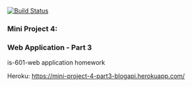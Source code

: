 [![Build Status](https://travis-ci.org/loagsword/Web-Application-z.svg?branch=web_app_part_3)](https://travis-ci.org/loagsword/Web-Application-z)


### Mini Project 4: 
### Web Application - Part 3
is-601-web application homework

Heroku: https://mini-project-4-part3-blogapi.herokuapp.com/
